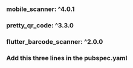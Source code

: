 ### mobile_scanner: ^4.0.1
 ### pretty_qr_code: ^3.3.0
 ### flutter_barcode_scanner: ^2.0.0
### Add this three lines in the pubspec.yaml

